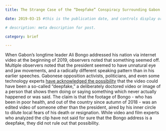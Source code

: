 ```yaml
---
title: The Strange Case of the “Deepfake” Conspiracy Surrounding Gabon’s President

date: 2019-03-15 #this is the publication date, and controls display order.

# description: meta description for post.

category: brief

---
```


When Gabon’s longtime leader Ali Bongo addressed his nation via internet video at the beginning of 2019, observers noted that something seemed off. Multiple observers noted that the president seemed to have unnatural eye and jaw movements, and a radically different speaking pattern than in his earlier speeches. Gabonese opposition activists, politicians, and even some technology experts [have acknowledged the possibility][link] that the video could have been a so-called “deepfake,” a deliberately doctored video or image of a person that shows them doing or saying something which never actually happened or was said. The claim is that the footage of Bongo - who has been in poor health, and out of the country since autumn of 2018 - was an edited video of someone other than the president, aired by his inner circle to dilute local fears of his death or resignation. While video and film experts who analyzed the clip have not said for sure that the Bongo address is a deepfake, they did not rule out that possibility.

[link]: https://www.motherjones.com/politics/2019/03/deepfake-gabon-ali-bongo/
